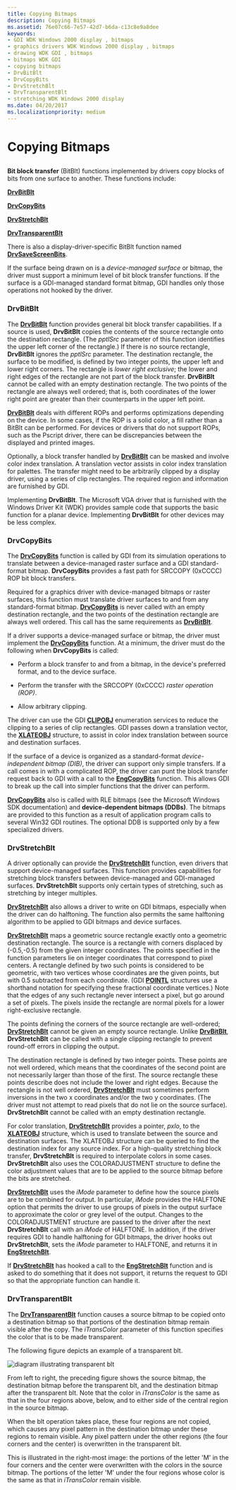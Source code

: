 ```yaml
---
title: Copying Bitmaps
description: Copying Bitmaps
ms.assetid: 76e07c66-7e57-42d7-b6da-c13c8e9a8dee
keywords:
- GDI WDK Windows 2000 display , bitmaps
- graphics drivers WDK Windows 2000 display , bitmaps
- drawing WDK GDI , bitmaps
- bitmaps WDK GDI
- copying bitmaps
- DrvBitBlt
- DrvCopyBits
- DrvStretchBlt
- DrvTransparentBlt
- stretching WDK Windows 2000 display
ms.date: 04/20/2017
ms.localizationpriority: medium
---
```


# Copying Bitmaps


## <span id="ddk_copying_bitmaps_gg"></span><span id="DDK_COPYING_BITMAPS_GG"></span>


**Bit block transfer** (BitBlt) functions implemented by drivers copy blocks of bits from one surface to another. These functions include:

[**DrvBitBlt**](/windows/desktop/api/winddi/nf-winddi-drvbitblt)

[**DrvCopyBits**](/windows/desktop/api/winddi/nf-winddi-drvcopybits)

[**DrvStretchBlt**](/windows/desktop/api/winddi/nf-winddi-drvstretchblt)

[**DrvTransparentBlt**](/windows/desktop/api/winddi/nf-winddi-drvtransparentblt)

There is also a display-driver-specific BitBlt function named [**DrvSaveScreenBits**](/windows/desktop/api/winddi/nf-winddi-drvsavescreenbits).

If the surface being drawn on is a *device-managed surface* or bitmap, the driver must support a minimum level of bit block transfer functions. If the surface is a GDI-managed standard format bitmap, GDI handles only those operations not hooked by the driver.

### <span id="drvbitblt"></span><span id="DRVBITBLT"></span> DrvBitBlt

The [**DrvBitBlt**](/windows/desktop/api/winddi/nf-winddi-drvbitblt) function provides general bit block transfer capabilities. If a source is used, **DrvBitBlt** copies the contents of the source rectangle onto the destination rectangle. (The *pptlSrc* parameter of this function identifies the upper left corner of the rectangle.) If there is no source rectangle, **DrvBitBlt** ignores the *pptlSrc* parameter. The destination rectangle, the surface to be modified, is defined by two integer points, the upper left and lower right corners. The rectangle is *lower right exclusive*; the lower and right edges of the rectangle are not part of the block transfer. **DrvBitBlt** cannot be called with an empty destination rectangle. The two points of the rectangle are always well ordered; that is, both coordinates of the lower right point are greater than their counterparts in the upper left point.

[**DrvBitBlt**](/windows/desktop/api/winddi/nf-winddi-drvbitblt) deals with different ROPs and performs optimizations depending on the device. In some cases, if the ROP is a solid color, a fill rather than a BitBlt can be performed. For devices or drivers that do not support ROPs, such as the Pscript driver, there can be discrepancies between the displayed and printed images.

Optionally, a block transfer handled by [**DrvBitBlt**](/windows/desktop/api/winddi/nf-winddi-drvbitblt) can be masked and involve color index translation. A translation vector assists in color index translation for palettes. The transfer might need to be arbitrarily clipped by a display driver, using a series of clip rectangles. The required region and information are furnished by GDI.

Implementing **DrvBitBlt**. The Microsoft VGA driver that is furnished with the Windows Driver Kit (WDK) provides sample code that supports the basic function for a planar device. Implementing **DrvBitBlt** for other devices may be less complex.

### <span id="drvcopybits"></span><span id="DRVCOPYBITS"></span> DrvCopyBits

The [**DrvCopyBits**](/windows/desktop/api/winddi/nf-winddi-drvcopybits) function is called by GDI from its simulation operations to translate between a device-managed raster surface and a GDI standard-format bitmap. **DrvCopyBits** provides a fast path for SRCCOPY (0xCCCC) ROP bit block transfers.

Required for a graphics driver with device-managed bitmaps or raster surfaces, this function must translate driver surfaces to and from any standard-format bitmap. [**DrvCopyBits**](/windows/desktop/api/winddi/nf-winddi-drvcopybits) is never called with an empty destination rectangle, and the two points of the destination rectangle are always well ordered. This call has the same requirements as [**DrvBitBlt**](/windows/desktop/api/winddi/nf-winddi-drvbitblt).

If a driver supports a device-managed surface or bitmap, the driver must implement the [**DrvCopyBits**](/windows/desktop/api/winddi/nf-winddi-drvcopybits) function. At a minimum, the driver must do the following when **DrvCopyBits** is called:

-   Perform a block transfer to and from a bitmap, in the device's preferred format, and to the device surface.

-   Perform the transfer with the SRCCOPY (0xCCCC) *raster operation (ROP)*.

-   Allow arbitrary clipping.

The driver can use the GDI [**CLIPOBJ**](/windows/desktop/api/winddi/ns-winddi-_clipobj) enumeration services to reduce the clipping to a series of clip rectangles. GDI passes down a translation vector, the [**XLATEOBJ**](/windows/desktop/api/winddi/ns-winddi-_xlateobj) structure, to assist in color index translation between source and destination surfaces.

If the surface of a device is organized as a standard-format *device-independent bitmap (DIB)*, the driver can support only simple transfers. If a call comes in with a complicated ROP, the driver can punt the block transfer request back to GDI with a call to the [**EngCopyBits**](/windows/desktop/api/winddi/nf-winddi-engcopybits) function. This allows GDI to break up the call into simpler functions that the driver can perform.

[**DrvCopyBits**](/windows/desktop/api/winddi/nf-winddi-drvcopybits) also is called with RLE bitmaps (see the Microsoft Windows SDK documentation) and **device-dependent bitmaps (DDBs)**. The bitmaps are provided to this function as a result of application program calls to several Win32 GDI routines. The optional DDB is supported only by a few specialized drivers.

### <span id="drvstretchblt"></span><span id="DRVSTRETCHBLT"></span> DrvStretchBlt

A driver optionally can provide the [**DrvStretchBlt**](/windows/desktop/api/winddi/nf-winddi-drvstretchblt) function, even drivers that support device-managed surfaces. This function provides capabilities for stretching block transfers between device-managed and GDI-managed surfaces. **DrvStretchBlt** supports only certain types of stretching, such as stretching by integer multiples.

[**DrvStretchBlt**](/windows/desktop/api/winddi/nf-winddi-drvstretchblt) also allows a driver to write on GDI bitmaps, especially when the driver can do halftoning. The function also permits the same halftoning algorithm to be applied to GDI bitmaps and device surfaces.

[**DrvStretchBlt**](/windows/desktop/api/winddi/nf-winddi-drvstretchblt) maps a geometric source rectangle exactly onto a geometric destination rectangle. The source is a rectangle with corners displaced by (-0.5,-0.5) from the given integer coordinates. The points specified in the function parameters lie on integer coordinates that correspond to pixel centers. A rectangle defined by two such points is considered to be geometric, with two vertices whose coordinates are the given points, but with 0.5 subtracted from each coordinate. (GDI [**POINTL**](/windows/desktop/api/windef/ns-windef-_pointl) structures use a shorthand notation for specifying these fractional coordinate vertices.) Note that the edges of any such rectangle never intersect a pixel, but go around a set of pixels. The pixels inside the rectangle are normal pixels for a lower right-exclusive rectangle.

The points defining the corners of the source rectangle are well-ordered; [**DrvStretchBlt**](/windows/desktop/api/winddi/nf-winddi-drvstretchblt) cannot be given an empty source rectangle. Unlike [**DrvBitBlt**](/windows/desktop/api/winddi/nf-winddi-drvbitblt), **DrvStretchBlt** can be called with a single clipping rectangle to prevent round-off errors in clipping the output.

The destination rectangle is defined by two integer points. These points are not well ordered, which means that the coordinates of the second point are not necessarily larger than those of the first. The source rectangle these points describe does not include the lower and right edges. Because the rectangle is not well ordered, [**DrvStretchBlt**](/windows/desktop/api/winddi/nf-winddi-drvstretchblt) must sometimes perform inversions in the two x coordinates and/or the two y coordinates. (The driver must not attempt to read pixels that do not lie on the source surface). **DrvStretchBlt** cannot be called with an empty destination rectangle.

For color translation, [**DrvStretchBlt**](/windows/desktop/api/winddi/nf-winddi-drvstretchblt) provides a pointer, *pxlo*, to the [**XLATEOBJ**](/windows/desktop/api/winddi/ns-winddi-_xlateobj) structure, which is used to translate between the source and destination surfaces. The XLATEOBJ structure can be queried to find the destination index for any source index. For a high-quality stretching block transfer, **DrvStretchBlt** is required to interpolate colors in some cases. **DrvStretchBlt** also uses the COLORADJUSTMENT structure to define the color adjustment values that are to be applied to the source bitmap before the bits are stretched.

[**DrvStretchBlt**](/windows/desktop/api/winddi/nf-winddi-drvstretchblt) uses the *iMode* parameter to define how the source pixels are to be combined for output. In particular, *iMode* provides the HALFTONE option that permits the driver to use groups of pixels in the output surface to approximate the color or grey level of the output. Changes to the COLORADJUSTMENT structure are passed to the driver after the next **DrvStretchBlt** call with an *iMode* of HALFTONE. In addition, if the driver requires GDI to handle halftoning for GDI bitmaps, the driver hooks out **DrvStretchBlt**, sets the *iMode* parameter to HALFTONE, and returns it in [**EngStretchBlt**](/windows/desktop/api/winddi/nf-winddi-engstretchblt).

If [**DrvStretchBlt**](/windows/desktop/api/winddi/nf-winddi-drvstretchblt) has hooked a call to the [**EngStretchBlt**](/windows/desktop/api/winddi/nf-winddi-engstretchblt) function and is asked to do something that it does not support, it returns the request to GDI so that the appropriate function can handle it.

### <span id="drvtransparentblt"></span><span id="DRVTRANSPARENTBLT"></span> DrvTransparentBlt

The [**DrvTransparentBlt**](/windows/desktop/api/winddi/nf-winddi-drvtransparentblt) function causes a source bitmap to be copied onto a destination bitmap so that portions of the destination bitmap remain visible after the copy. The *iTransColor* parameter of this function specifies the color that is to be made transparent.

The following figure depicts an example of a transparent blt.

![diagram illustrating transparent blt](images/transblt.png)

From left to right, the preceding figure shows the source bitmap, the destination bitmap before the transparent blt, and the destination bitmap after the transparent blt. Note that the color in *iTransColor* is the same as that in the four regions above, below, and to either side of the central region in the source bitmap.

When the blt operation takes place, these four regions are not copied, which causes any pixel pattern in the destination bitmap under these regions to remain visible. Any pixel pattern under the other regions (the four corners and the center) is overwritten in the transparent blt.

This is illustrated in the right-most image: the portions of the letter 'M' in the four corners and the center were overwritten with the colors in the source bitmap. The portions of the letter 'M' under the four regions whose color is the same as that in *iTransColor* remain visible.

 

